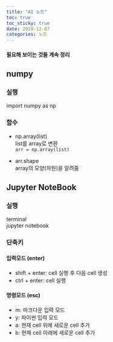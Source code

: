 ```yaml
---
title: "AI 노트"
toc: true
toc_sticky: true
date: 2020-12-07
categories: 노트
---
```


#### 필요해 보이는 것들 계속 정리

## numpy

### 실행
import numpy as np  

### 함수
- np.array(list)  
list를 array로 변환  
`arr = np.array(list)`  

- arr.shape  
array의 모양(차원)을 알려줌  





## Jupyter NoteBook

### 실행
terminal  
jupyter notebook  

### 단축키  

#### 입력모드 (enter)
- shift + enter: cell 실행 후 다음 cell 생성
- ctrl + enter: cell 실행

#### 명령모드 (esc)  
- m: 마크다운 입력 모드  
- y: 파이썬 입력 모드  
- a: 현재 cell 위에 새로운 cell 추가
- b: 현재 cell 아래에 새로운 cell 추가





